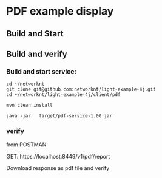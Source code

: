 # PDF example display

## Build and Start


## Build and verify

 ### Build and start service:


 ```
 cd ~/networknt
 git clone git@github.com:networknt/light-example-4j.git
 cd ~/networknt/light-example-4j/client/pdf

 mvn clean install

java -jar   target/pdf-service-1.00.jar

```

 ###  verify

from POSTMAN:

 GET: https://localhost:8449/v1/pdf/report

 Download response as pdf file and verify